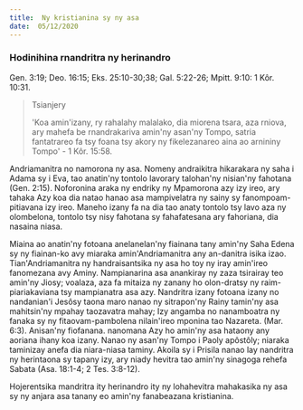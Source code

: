 ```yaml
---
title:  Ny kristianina sy ny asa
date:  05/12/2020
---
```


### Hodinihina rnandritra ny herinandro
Gen. 3:19; Deo. 16:15; Eks. 25:10-30;38; Gal. 5:22-26; Mpitt. 9:10: 1 Kôr. 10:31.

> <p>Tsianjery</p>
> 'Koa amin'izany, ry rahalahy malalako, dia miorena tsara, aza rniova, ary mahefa be rnandrakariva amin'ny asan'ny Tompo, satria fantatrareo fa tsy foana tsy akory ny fikelezanareo aina ao arnininy Tompo' - 1 Kôr. 15:58.

Andriamanitra no namorona ny asa. Nomeny andraikitra hikarakara ny saha i Adama sy i Eva, tao anatin'ny tontolo lavorary talohan'ny nisian'ny fahotana (Gen. 2:15). Noforonina araka ny endriky ny Mpamorona azy izy ireo, ary tahaka Azy koa dia natao hanao asa mampivelatra ny sainy sy fanompoam-pitiavana izy ireo. Maneho izany fa na dia tao anaty tontolo tsy lavo aza ny olombelona, tontolo tsy nisy fahotana sy fahafatesana ary fahoriana, dia nasaina niasa.

Miaina ao anatin'ny fotoana anelanelan'ny fiainana tany amin'ny Saha Edena sy ny fiainan-ko avy miaraka amin'Andriamanitra any an-danitra isika izao. Tian'Andriamanitra ny handraisantsika ny asa ho toy ny iray amin'ireo fanomezana avy Aminy. Nampianarina asa anankiray ny zaza tsirairay teo amin'ny Jiosy; voalaza, aza fa mitaiza ny zanany ho olon-dratsy ny raim-piariakaviana tsy mampianatra asa azy. Nandritra izany fotoana izany no nandanian'i Jesôsy taona maro nanao ny sitrapon'ny Rainy tamin'ny asa mahitsin'ny mpahay taozavatra mahay; Izy angamba no nanamboatra ny fanaka sy ny fitaovam-pambolena nilain'ireo mponina tao Nazareta. (Mar. 6:3). Anisan'ny fiofanana. nanomana Azy ho amin'ny asa hataony any aoriana ihany koa izany. Nanao ny asan'ny Tompo i Paoly apôstôly; niaraka taminizay anefa dia niara-niasa taminy. Akoila sy i Prisila nanao lay nandritra ny herintaona sy tapany izy, ary niady hevitra tao amin'ny sinagoga rehefa Sabata (Asa. 18:1-4; 2 Tes. 3:8-12).

Hojerentsika mandritra ity herinandro ity ny lohahevitra mahakasika ny asa sy ny anjara asa tanany eo amin'ny fanabeazana kristianina.